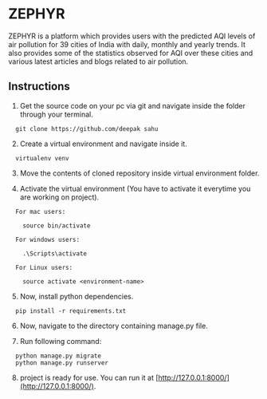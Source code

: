 # ZEPHYR

ZEPHYR is a platform which provides users with the predicted AQI levels of air pollution for 39 cities of India with daily, monthly and yearly trends. It also provides some of the statistics observed for AQI over these cities and various latest articles and blogs related to air pollution.




## Instructions

1. Get the source code on your pc via git and navigate inside the folder through your terminal.

```
  git clone https://github.com/deepak sahu
```
2. Create a virtual environment and navigate inside it.

```
  virtualenv venv
```
3. Move the contents of cloned repository inside virtual environment folder.

4. Activate the virtual environment (You have to activate it everytime you are working on project).

```
  For mac users:

    source bin/activate  

  For windows users:

    .\Scripts\activate

  For Linux users:

    source activate <environment-name>
```

5. Now, install python dependencies.

```
  pip install -r requirements.txt
```
6. Now, navigate to the directory containing manage.py file.

7. Run following command:

```
  python manage.py migrate
  python manage.py runserver
```
8. project is ready for use. You can run it at [http://127.0.0.1:8000/](http://127.0.0.1:8000/).
